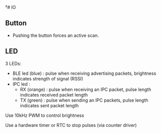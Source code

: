 ²# IO

## Button

- Pushing the button forces an active scan. 

## LED

3 LEDs:
- BLE led (blue) : pulse when receiving advertising packets, brightness indicates strength of signal (RSSI)
- IPC led :
  - RX (orange) : pulse when receiving an IPC packet, pulse length indicates received packet length
  - TX (green) : pulse when sending an IPC packets, pulse length indicates sent packet length

Use 10kHz PWM to control brightness

Use a hardware timer or RTC to stop pulses (via counter driver)